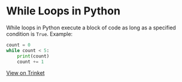 # While Loops in Python

While loops in Python execute a block of code as long as a specified condition is `True`. Example:

```python
count = 0
while count < 5:
    print(count)
    count += 1
```
[View on Trinket](https://trinket.io/python/c40f659a0b)